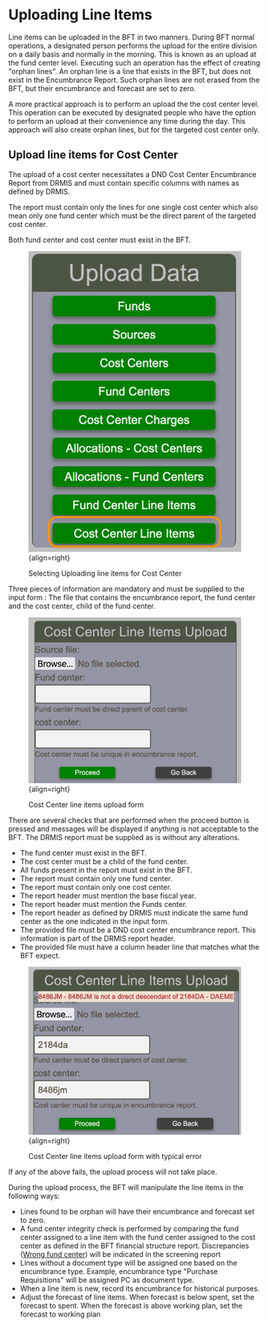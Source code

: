 # Uploading Line Items

Line items can be uploaded in the BFT in two manners. During BFT normal operations, a designated person performs the upload for the entire division on a daily basis and normally in the morning. This is known as an upload at the fund center level. Executing such an operation has the effect of creating "orphan lines". An orphan line is a line that exists in the BFT, but does not exist in the Encumbrance Report. Such orphan lines are not erased from the BFT, but their encumbrance and forecast are set to zero.

A more practical approach is to perform an upload the the cost center level. This operation can be executed by designated people who have the option to perform an upload at their convenience any time during the day. This approach will also create orphan lines, but for the targeted cost center only.

## Upload line items for Cost Center

The upload of a cost center necessitates a DND Cost Center Encumbrance Report from DRMIS and must contain specific columns with names as defined by DRMIS.

The report must contain only the lines for one single cost center which also mean only one fund center which must be the direct parent of the targeted cost center.

Both fund center and cost center must exist in the BFT.

<figure markdown>

!['test'](../images/Select-Costcenter-Upload.png){align=right}

<figcaption>Selecting Uploading line items for Cost Center</figcaption>
</figure>

Three pieces of information are mandatory and must be supplied to the input form : The file that contains the encumbrance report, the fund center and the cost center, child of the fund center.

<figure markdown>

!['test'](../images/form-upload-line-items-costcenter.png){align=right}

<figcaption>Cost Center line items upload form</figcaption>
</figure>
There are several checks that are performed when the proceed button is pressed and messages will be displayed if anything is not acceptable to the BFT.  The DRMIS report must be supplied as is without any alterations.

-   The fund center must exist in the BFT.
-   The cost center must be a child of the fund center.
-   All funds present in the report must exist in the BFT.
-   The report must contain only one fund center.
-   The report must contain only one cost center.
-   The report header must mention the base fiscal year.
-   The report header must mention the Funds center.
-   The report header as defined by DRMIS must indicate the same fund center as the one indicated in the input form.
-   The provided file must be a DND cost center encumbrance report. This information is part of the DRMIS report header.
-   The provided file must have a column header line that matches what the BFT expect.

<figure markdown>

!['test'](../images/form-upload-line-items-costcenter-error.png){align=right}

<figcaption>Cost Center line items upload form with typical error</figcaption>
</figure>
If any of the above fails, the upload process will not take place.

During the upload process, the BFT will manipulate the line items in the following ways:

-   Lines found to be orphan will have their encumbrance and forecast set to zero.
-   A fund center integrity check is performed by comparing the fund center assigned to a line item with the fund center assigned to the cost center as defined in the BFT financial structure report. Discrepancies ([Wrong fund center](../line-items-warnings.md#wrong-fund-center)) will be indicated in the screening report
-   Lines without a document type will be assigned one based on the encumbrance type. Example, encumbrance type "Purchase Requisitions" will be assigned PC as document type.
-   When a line item is new, record its encumbrance for historical purposes.
-   Adjust the forecast of line items. When forecast is below spent, set the forecast to spent. When the forecast is above working plan, set the forecast to working plan
